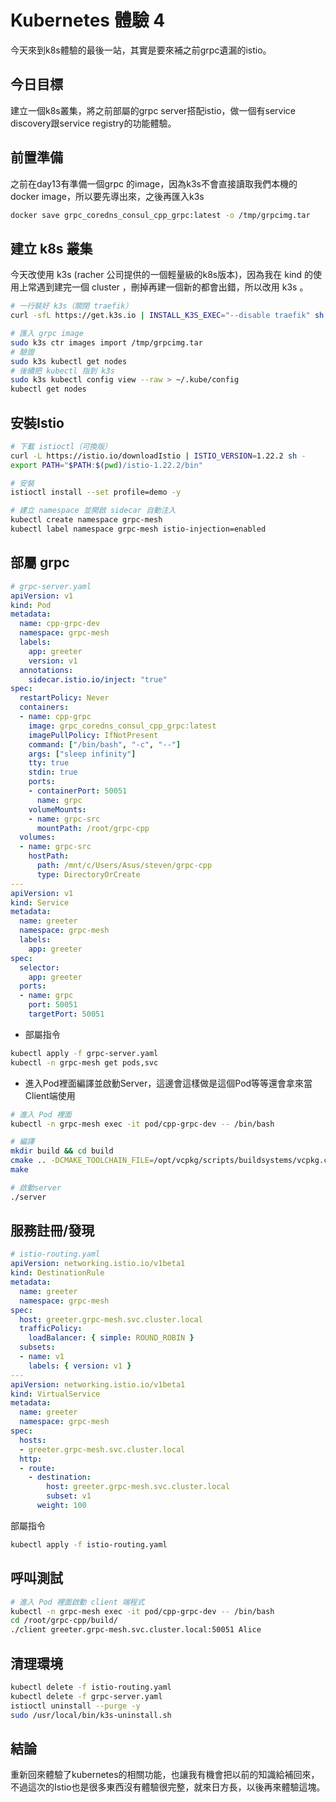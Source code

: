 # Kubernetes 體驗 4

今天來到k8s體驗的最後一站，其實是要來補之前grpc遺漏的istio。

## 今日目標

建立一個k8s叢集，將之前部屬的grpc server搭配istio，做一個有service discovery跟service registry的功能體驗。

## 前置準備

之前在day13有準備一個grpc 的image，因為k3s不會直接讀取我們本機的docker image，所以要先導出來，之後再匯入k3s

```sh
docker save grpc_coredns_consul_cpp_grpc:latest -o /tmp/grpcimg.tar
```

## 建立 k8s 叢集

今天改使用 k3s (racher 公司提供的一個輕量級的k8s版本)，因為我在 kind 的使用上常遇到建完一個 cluster ，刪掉再建一個新的都會出錯，所以改用 k3s 。

```sh
# 一行裝好 k3s（關閉 traefik）
curl -sfL https://get.k3s.io | INSTALL_K3S_EXEC="--disable traefik" sh -

# 匯入 grpc image
sudo k3s ctr images import /tmp/grpcimg.tar
# 驗證
sudo k3s kubectl get nodes
# 後續把 kubectl 指到 k3s
sudo k3s kubectl config view --raw > ~/.kube/config
kubectl get nodes
```

## 安裝Istio

```sh
# 下載 istioctl（可換版）
curl -L https://istio.io/downloadIstio | ISTIO_VERSION=1.22.2 sh -
export PATH="$PATH:$(pwd)/istio-1.22.2/bin"

# 安裝
istioctl install --set profile=demo -y

# 建立 namespace 並開啟 sidecar 自動注入
kubectl create namespace grpc-mesh
kubectl label namespace grpc-mesh istio-injection=enabled
```

## 部屬 grpc

```yaml
# grpc-server.yaml
apiVersion: v1
kind: Pod
metadata:
  name: cpp-grpc-dev
  namespace: grpc-mesh
  labels:
    app: greeter
    version: v1
  annotations:
    sidecar.istio.io/inject: "true"   
spec:
  restartPolicy: Never
  containers:
  - name: cpp-grpc
    image: grpc_coredns_consul_cpp_grpc:latest
    imagePullPolicy: IfNotPresent
    command: ["/bin/bash", "-c", "--"]
    args: ["sleep infinity"]          
    tty: true
    stdin: true
    ports:
    - containerPort: 50051
      name: grpc                     
    volumeMounts:
    - name: grpc-src
      mountPath: /root/grpc-cpp       
  volumes:
  - name: grpc-src
    hostPath:
      path: /mnt/c/Users/Asus/steven/grpc-cpp
      type: DirectoryOrCreate
---
apiVersion: v1
kind: Service
metadata:
  name: greeter
  namespace: grpc-mesh
  labels:
    app: greeter
spec:
  selector:
    app: greeter
  ports:
  - name: grpc
    port: 50051
    targetPort: 50051

```

- 部屬指令

```sh
kubectl apply -f grpc-server.yaml
kubectl -n grpc-mesh get pods,svc
```

- 進入Pod裡面編譯並啟動Server，這邊會這樣做是這個Pod等等還會拿來當Client端使用

```sh
# 進入 Pod 裡面
kubectl -n grpc-mesh exec -it pod/cpp-grpc-dev -- /bin/bash

# 編譯
mkdir build && cd build
cmake .. -DCMAKE_TOOLCHAIN_FILE=/opt/vcpkg/scripts/buildsystems/vcpkg.cmake
make

# 啟動server
./server
```

## 服務註冊/發現

```yaml
# istio-routing.yaml
apiVersion: networking.istio.io/v1beta1
kind: DestinationRule
metadata:
  name: greeter
  namespace: grpc-mesh
spec:
  host: greeter.grpc-mesh.svc.cluster.local
  trafficPolicy:
    loadBalancer: { simple: ROUND_ROBIN }
  subsets:
  - name: v1
    labels: { version: v1 }
---
apiVersion: networking.istio.io/v1beta1
kind: VirtualService
metadata:
  name: greeter
  namespace: grpc-mesh
spec:
  hosts:
  - greeter.grpc-mesh.svc.cluster.local
  http:
  - route:
    - destination:
        host: greeter.grpc-mesh.svc.cluster.local
        subset: v1
      weight: 100

```

部屬指令

```sh
kubectl apply -f istio-routing.yaml
```

## 呼叫測試

```sh
# 進入 Pod 裡面啟動 client 端程式
kubectl -n grpc-mesh exec -it pod/cpp-grpc-dev -- /bin/bash
cd /root/grpc-cpp/build/
./client greeter.grpc-mesh.svc.cluster.local:50051 Alice
```

## 清理環境

```sh
kubectl delete -f istio-routing.yaml
kubectl delete -f grpc-server.yaml
istioctl uninstall --purge -y
sudo /usr/local/bin/k3s-uninstall.sh
```

## 結論

重新回來體驗了kubernetes的相關功能，也讓我有機會把以前的知識給補回來，不過這次的Istio也是很多東西沒有體驗很完整，就來日方長，以後再來體驗這塊。
